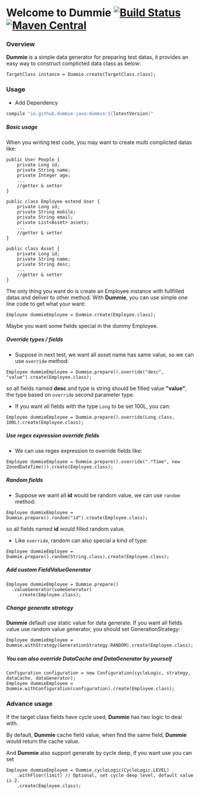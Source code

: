 # Welcome to Dummie [![Build Status](https://travis-ci.org/dummie-java/dummie.svg?branch=master)](https://travis-ci.org/dummie-java/dummie) [![Maven Central](https://img.shields.io/maven-central/v/io.github.dummie-java/dummie.svg)](https://search.maven.org/search?q=g:io.github.dummie-java%20AND%20a:dummie)

### Overview

**Dummie** is a simple data generator for preparing test datas, it provides an easy way to construct complicted data class as below:

```
TargetClass instance = Dummie.create(TargetClass.class);
```

### Usage

* Add Dependency
```groovy
compile "io.github.dummie-java:dummie:${latestVersion}"
```

##### Basic usage

When you writing test code, you may want to create multi complicted datas like:

```
public User People {
	private Long id;
	private String name;
	private Integer age;
	...
	//getter & setter
}

public class Employee extend User {
	private Long id;
	private String mobile;
	private String email;
	private List<Asset> assets;
	...
	//getter & setter
}

public class Asset {
	private Long id;
	private String name;
	private String desc;
	...
	//getter & setter
}
```

The only thing you want do is create an Employee instance with fullfilled datas and deliver to other method. With **Dummie**, you can use simple one line code to get what your want:

```
Employee dummieEmployee = Dummie.create(Employee.class);
```

Maybe you want some fields special in the dummy Employee.

##### Override types / fields
* Suppose in next test, we want all asset name has same value, so we can use `override` method:

```
Employee dummieEmployee = Dummie.prepare().override("desc", "value").create(Employee.class);
```

so all fields named **desc** and type is string should be filled value **"value"**, the type based on `override` second parameter type.

* If you want all fields with the type `Long` to be set 100L, you can:

```
Employee dummieEmployee = Dummie.prepare().override(Long.class, 100L).create(Employee.class);
```

##### Use regex expression override fields
* We can use regex expression to override fields like:
```
Employee dummieEmployee = Dummie.prepare().override(".*Time", new ZonedDateTime()).create(Employee.class);

```

##### Random fields
* Suppose we want all **id** would be random value, we can use `random` method:

```
Employee dummieEmployee = Dummie.prepare().random("id").create(Employee.class);
```

so all fields named **id** would filled random value.

* Like `override`, random can also special a kind of type:

```
Employee dummieEmployee = Dummie.prepare().random(String.class).create(Employee.class);
```

##### Add custom FieldValueGenerator
```
Employee dummieEmployee = Dummie.prepare()
  .valueGenerator(someGenerator)
	.create(Employee.class);
```

##### Change generate strategy

**Dummie** default use static value for data generate. If you want all fields value use random value generator, you should set GenerationStrategy:
```
Employee dummieEmployee = Dummie.withStrategy(GenerationStrategy.RANDOM).create(Employee.class);
```

##### You can also override DataCache and DataGenerator by yourself
```
Configuration configuration = new Configuration(cycleLogic, strategy, dataCache, dataGenerator);
Employee dummieEmployee = Dummie.withConfiguration(configuration).create(Employee.class);
```

### Advance usage
If the target class fields have cycle used, **Dummie** has two logic to deal with.

By default, **Dummie** cache field value, when find the same field, **Dummie** would return the cache value. 

And **Dummie** also support generate by cycle deep, if you want use you can set

```
Employee dummieEmployee = Dummie.cycleLogic(CycleLogic.LEVEL)
	.withFloor(limit) // Optional, set cycle deep level, default value is 2.
	.create(Employee.class);
```
